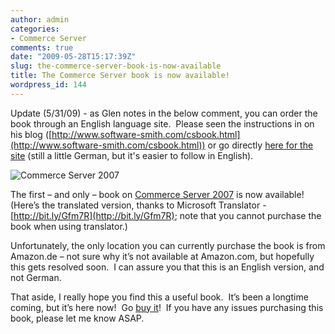 ```yaml
---
author: admin
categories:
- Commerce Server
comments: true
date: "2009-05-28T15:17:39Z"
slug: the-commerce-server-book-is-now-available
title: The Commerce Server book is now available!
wordpress_id: 144
---
```


Update (5/31/09) - as Glen notes in the below comment, you can order the book through an English language site.  Please seen the instructions in on his blog ([http://www.software-smith.com/csbook.html](http://www.software-smith.com/csbook.html)) or go directly [here for the site](http://www.stauffacher.ch/en/ste_start_startseite/mailartikel/ID17591813.html?jumpId=4309055) (still a little German, but it's easier to follow in English).

![Commerce Server 2007](https://wadewegner.blob.core.windows.net/wordpress/2009/05/image.png)

The first – and only – book on [Commerce Server 2007](http://www.amazon.de/Software-Smiths-Commerce-Server-2007-Smith/dp/3837038564/ref=sr_1_3?ie=UTF8&s=books&qid=1242725175&sr=8-3) is now available! (Here’s the translated version, thanks to Microsoft Translator - [http://bit.ly/Gfm7R](http://bit.ly/Gfm7R); note that you cannot purchase the book when using translator.)

Unfortunately, the only location you can currently purchase the book is from Amazon.de – not sure why it’s not available at Amazon.com, but hopefully this gets resolved soon.  I can assure you that this is an English version, and not German.

That aside, I really hope you find this a useful book.  It’s been a longtime coming, but it’s here now!  Go [buy it](http://www.amazon.de/Software-Smiths-Commerce-Server-2007-Smith/dp/3837038564/ref=sr_1_3?ie=UTF8&s=books&qid=1242725175&sr=8-3)!  If you have any issues purchasing this book, please let me know ASAP.
